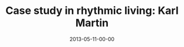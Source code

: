 ---
layout: message
category: message
series: "Rhythm"
title: "Case study in rhythmic living: Karl Martin"
date: 2013-05-11-00-00
message_id: 786
sc-permalink-url: "http://soundcloud.com/crdschurch/case-study-in-rhythmic-living"
audio: "http://s3.amazonaws.com/crossroads-media/messages/audio/rhythm04.mp3"
audio-duration: "39:02"
program: "http://s3.amazonaws.com/crossroads-media/documents/05_11-12_13Program_LO.pdf"
description: "Karl Martin shares the rhythms he's established in Scotland."
video: "http://s3.amazonaws.com/crossroads-media/messages/video/rhythm04.mp4"
video-duration: "39:07"
yt-video-id: "nQzFtS3IM1E"
video-image: "http://s3.amazonaws.com/crossroads-media/images/rhythm04-still.jpg"
tag: 
 - karl-martin
 - rhythm
 - program
 - wheels
explicit: false
---